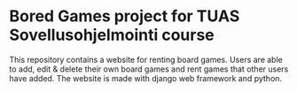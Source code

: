 # Bored Games project for TUAS Sovellusohjelmointi course

This repository contains a website for renting board games.
Users are able to add, edit & delete their own board games and rent games that other users have added. The website is made with django web framework and python. 
